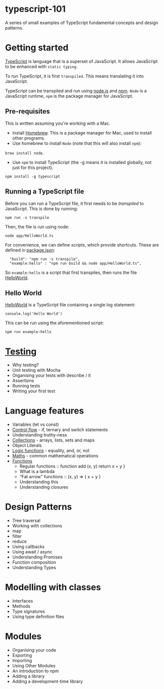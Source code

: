 # typescript-101

A series of small examples of TypeScript fundamental concepts and design patterns.

# Getting started

[TypeScript](https://www.typescriptlang.org/) is language that is a superset of JavaScript. 
It allows JavaScript to be enhanced with `static typing`.

To run TypeScript, it is first `transpiled`. This means translating it into JavaScript.

TypeScript can be transpiled and run using [node.js](https://nodejs.org/en/) and [npm](https://www.npmjs.com/).
`Node` is a JavaScript runtime, `npm` is the package manager for JavaScript.

## Pre-requisites

This is written assuming you're working with a Mac.

- Install [Homebrew](https://brew.sh/). This is a package manager for Mac, used to install other programs.
- Use homebrew to install `Node` (note that this will also install `npm`):

`brew install node`. 
- Use `npm` to install TypeScript (the -g means it is installed globally, not just for this project).

`npm install -g typescript`

## Running a TypeScript file

Before you can run a TypeScript file, it first needs to be _transpiled_ to JavaScript.
This is done by running:

`npm run -s transpile`

Then, the file is run using node:

`node app/HelloWorld.ts`

For convenience, we can define _scripts_, which provide shortcuts.
These are defined in [package.json](package.json):

```
  "build": "npm run -s transpile",
  "example:hello" : "npm run build && node app/HelloWorld.ts",     
```

So `example:hello` is a script that first transpiles, then runs the file [HelloWorld](app/HelloWorld.ts).

## Hello World

[HelloWorld](app/HelloWorld.ts) is a TypeScript file containing a single log statement:

`console.log('Hello World')`

This can be run using the aforementioned script:

`npm run example:hello`

# [Testing](app/testing/README.md)

- Why testing?
- Unit testing with Mocha
- Organising your tests with describe / it
- Assertions
- Running tests
- Writing your first test

# Language features

- Variables (let vs const)
- [Control flow](app/language/flow/README.md) - if, ternary and switch statements 
- Understanding truthy-ness
- [Collections](app/language/collections/README.md) - arrays, lists, sets and maps
- Object Literals
- [Logic functions](app/language/logic/README.md) - equality, and, or, not
- [Maths](app/language/maths/README.md) - common mathematical operations
- [Functions](app/language/functions/README.md)
   - Regular functions :: function add (x, y) return x + y }
   - What is a lambda
   - “Fat arrow” functions :: (x, y) => { x + y }
   - Understanding this
   - Understanding closures

# Design Patterns

- Tree traversal
- Working with collections
- map
- filter
- reduce
- Using callbacks
- Using await / async
- Understanding Promises
- Function composition
- Understanding Types

# Modelling with classes
- Interfaces
- Methods
- Type signatures
- Using type definition files

# Modules

- Organising your code
- Exporting
- Importing
- Using Other Modules
- An introduction to npm
- Adding a library
- Adding a development-time library
